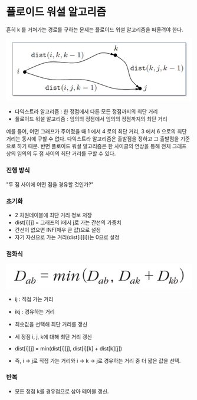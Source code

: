# 플로이드 워셜 알고리즘

흔히 k 를 거쳐가는 경로를 구하는 문제는 플로이드 워셜 알고리즘을 떠올려야 한다.

![alt text](/assets/image2.png)

- 다익스트라 알고리즘 : 한 정점에서 다른 모든 정점까지의 최단 거리
- 플로이드 워셜 알고리즘 : 임의의 정점에서 임의의 정점까지의 최단 거리

예를 들어, 어떤 그래프가 주어졌을 때 1 에서 4 로의 최단 거리, 3 에서 6 으로의 최단 거리는 동시에 구할 수 없다. 다익스트라 알고리즘은 출발점을 정하고 그 출발점을 기준으로 하기 때문. 반면 플로이드 워셜 알고리즘은 한 사이클의 연상을 통해 전체 그래프 상의 임의의 두 점 사이의 최단 거리를 구할 수 있다.

### 진행 방식

"두 점 사이에 어떤 점을 경유할 것인가?"

### 초기화

- 2 차원테이블에 최단 거리 정보 저장
- dist[i][j] = 그래프의 i에서 j로 가는 간선의 가중치
- 간선이 없으면 INF(매우 큰 값)으로 설정
- 자기 자신으로 가는 거리(dist[i][i])는 0으로 설정

### 점화식

![alt text](/assets/image3.png)

- ij : 직접 가는 거리
- ikj : 경유하는 거리
- 최솟값을 선택해 최단 거리를 갱신

- 세 정점 i, j, k에 대해 최단 거리 갱신
- dist[i][j] = min(dist[i][j], dist[i][k] + dist[k][j])
- 즉, i → j로 직접 가는 거리와 i → k → j로 경유하는 거리 중 더 짧은 값을 선택.

### 반복

- 모든 정점 k를 경유점으로 삼아 테이블 갱신.
